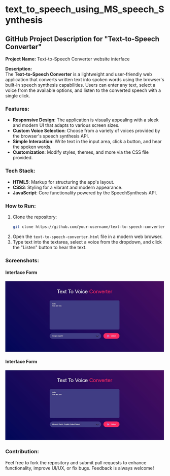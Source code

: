 # text_to_speech_using_MS_speech_Synthesis
## GitHub Project Description for "Text-to-Speech Converter"

**Project Name:** Text-to-Speech Converter website interface

**Description:**  
The **Text-to-Speech Converter** is a lightweight and user-friendly web application that converts written text into spoken words using the browser's built-in speech synthesis capabilities. Users can enter any text, select a voice from the available options, and listen to the converted speech with a single click. 

### Features:
- **Responsive Design**: The application is visually appealing with a sleek and modern UI that adapts to various screen sizes.
- **Custom Voice Selection**: Choose from a variety of voices provided by the browser's speech synthesis API.
- **Simple Interaction**: Write text in the input area, click a button, and hear the spoken words.
- **Customization**: Modify styles, themes, and more via the CSS file provided.

### Tech Stack:
- **HTML5**: Markup for structuring the app's layout.
- **CSS3**: Styling for a vibrant and modern appearance.
- **JavaScript**: Core functionality powered by the SpeechSynthesis API.

### How to Run:
1. Clone the repository:
   ```bash
   git clone https://github.com/your-username/text-to-speech-converter.git
   ```
2. Open the `text-to-speech-converter.html` file in a modern web browser.
3. Type text into the textarea, select a voice from the dropdown, and click the "Listen" button to hear the text.

### Screenshots:
#### Interface Form
<img src="1.jpg" alt="Interface Form Preview-one" width="500"/>

#### Interface Form
<img src="2.JPG" alt="Interface Form Preview-two" width="500"/>

### Contribution:
Feel free to fork the repository and submit pull requests to enhance functionality, improve UI/UX, or fix bugs. Feedback is always welcome!
